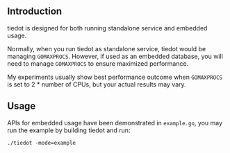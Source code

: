## Introduction

tiedot is designed for both running standalone service and embedded usage.

Normally, when you run tiedot as standalone service, tiedot would be managing `GOMAXPROCS`. However, if used as an embedded database, you will need to manage `GOMAXPROCS` to ensure maximized performance.

My experiments usually show best performance outcome when `GOMAXPROCS` is set to 2 * number of CPUs, but your actual results may vary.

## Usage

APIs for embedded usage have been demonstrated in `example.go`, you may run the example by building tiedot and run:

    ./tiedot -mode=example